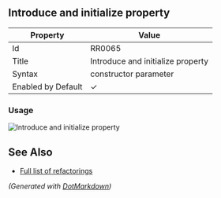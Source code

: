 ## Introduce and initialize property

| Property           | Value                             |
| ------------------ | --------------------------------- |
| Id                 | RR0065                            |
| Title              | Introduce and initialize property |
| Syntax             | constructor parameter             |
| Enabled by Default | &#x2713;                          |

### Usage

![Introduce and initialize property](../../images/refactorings/IntroduceAndInitializeProperty.png)

## See Also

* [Full list of refactorings](Refactorings.md)


*\(Generated with [DotMarkdown](http://github.com/JosefPihrt/DotMarkdown)\)*
